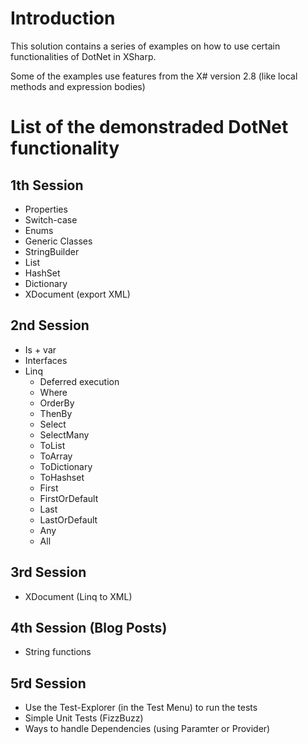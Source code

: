 # Introduction

This solution contains a series of examples on how to use certain functionalities of DotNet in XSharp. 

Some of the examples use features from the X# version 2.8 (like local methods and expression bodies)

# List of the demonstraded DotNet functionality

## 1th Session

* Properties
* Switch-case
* Enums
* Generic Classes
* StringBuilder
* List
* HashSet
* Dictionary
* XDocument (export XML)

## 2nd Session

* Is + var
* Interfaces
* Linq
  * Deferred execution
  * Where
  * OrderBy
  * ThenBy
  * Select
  * SelectMany
  * ToList
  * ToArray
  * ToDictionary
  * ToHashset
  * First
  * FirstOrDefault
  * Last
  * LastOrDefault
  * Any
  * All
 
## 3rd Session

* XDocument (Linq to XML)

## 4th Session (Blog Posts)

* String functions

## 5rd Session

* Use the Test-Explorer (in the Test Menu) to run the tests 
* Simple Unit Tests (FizzBuzz)
* Ways to handle Dependencies (using Paramter or Provider)